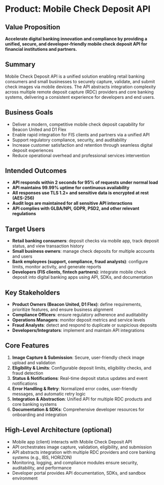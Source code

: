 
# Product: Mobile Check Deposit API

## Value Proposition

**Accelerate digital banking innovation and compliance by providing a unified, secure, and developer-friendly mobile check deposit API for financial institutions and partners.**

## Summary

Mobile Check Deposit API is a unified solution enabling retail banking consumers and small businesses to securely capture, validate, and submit check images via mobile devices. The API abstracts integration complexity across multiple remote deposit capture (RDC) providers and core banking systems, delivering a consistent experience for developers and end users.

## Business Goals

- Deliver a modern, competitive mobile check deposit capability for Beacon United and D1 Flex
- Enable rapid integration for FIS clients and partners via a unified API
- Support regulatory compliance, security, and auditability
- Increase customer satisfaction and retention through seamless digital deposit experiences
- Reduce operational overhead and professional services intervention

## Intended Outcomes

- **API responds within 2 seconds for 95% of requests under normal load**
- **API maintains 99.99% uptime for continuous availability**
- **All responses use TLS 1.2+ and sensitive data is encrypted at rest (AES-256)**
- **Audit logs are maintained for all sensitive API interactions**
- **API complies with GLBA/NPI, GDPR, PSD2, and other relevant regulations**

## Target Users

- **Retail banking consumers**: deposit checks via mobile app, track deposit status, and view transaction history
- **Small business owners**: manage check deposits for multiple accounts and users
- **Bank employees (support, compliance, fraud analysts)**: configure limits, monitor activity, and generate reports
- **Developers (FIS clients, fintech partners)**: integrate mobile check deposit into digital banking apps using API, SDKs, and documentation

## Key Stakeholders

- **Product Owners (Beacon United, D1 Flex)**: define requirements, prioritize features, and ensure business alignment
- **Compliance Officers**: ensure regulatory adherence and auditability
- **Operations Managers**: monitor deposit metrics and service levels
- **Fraud Analysts**: detect and respond to duplicate or suspicious deposits
- **Developers/Integrators**: implement and maintain API integrations

## Core Features

1. **Image Capture & Submission**: Secure, user-friendly check image upload and validation
2. **Eligibility & Limits**: Configurable deposit limits, eligibility checks, and fraud detection
3. **Status & Notifications**: Real-time deposit status updates and event notifications
4. **Error Handling & Retry**: Normalized error codes, user-friendly messages, and automatic retry logic
5. **Integration & Abstraction**: Unified API for multiple RDC products and core banking systems
6. **Documentation & SDKs**: Comprehensive developer resources for onboarding and integration

## High-Level Architecture (optional)

- Mobile app (client) interacts with Mobile Check Deposit API
- API orchestrates image capture, validation, eligibility, and submission
- API abstracts integration with multiple RDC providers and core banking systems (e.g., IBS, HORIZON)
- Monitoring, logging, and compliance modules ensure security, auditability, and performance
- Developer portal provides API documentation, SDKs, and sandbox environment
